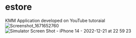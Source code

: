 # estore
KMM Application developed on YouTube tutoraial
![Screenshot_1671652760](https://user-images.githubusercontent.com/48127994/208997668-16a95a90-85be-4f52-87b1-a566b7086f30.png)
![Simulator Screen Shot - iPhone 14 - 2022-12-21 at 22 59 23](https://user-images.githubusercontent.com/48127994/208997706-a63253d9-18c7-4cb6-9506-5f76c94e13c7.png)
